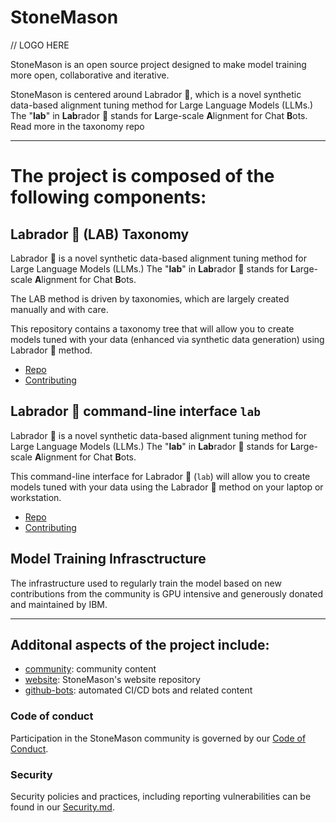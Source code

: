 # StoneMason

// LOGO HERE

StoneMason is an open source project designed to make model training more open, collaborative and iterative.

StoneMason is centered around Labrador 🐶, which is a novel synthetic data-based alignment tuning method for Large 
Language Models (LLMs.) The "**lab**" in **Lab**rador 🐶 stands for **L**arge-scale **A**lignment for Chat **B**ots.
Read more in the taxonomy repo

---

# The project is composed of the following components:

## Labrador 🐶 (LAB) Taxonomy

Labrador 🐶 is a novel synthetic data-based alignment tuning method for Large 
Language Models (LLMs.) The "**lab**" in **Lab**rador 🐶 stands for **L**arge-scale **A**lignment for Chat **B**ots.

The LAB method is driven by taxonomies, which are largely created manually and with care.

This repository contains a taxonomy tree that will allow you to create models tuned with your data (enhanced via synthetic data generation) using Labrador 🐶 method.

- [Repo]()
- [Contributing]()

## Labrador 🐶 command-line interface `lab`

Labrador 🐶 is a novel synthetic data-based alignment tuning method for Large 
Language Models (LLMs.) The "**lab**" in **Lab**rador 🐶 stands for **L**arge-scale **A**lignment for Chat **B**ots.

This command-line interface for Labrador 🐶 (`lab`) will allow you to create models tuned 
with your data using the Labrador 🐶 method on your laptop or workstation.

- [Repo]()
- [Contributing]()
  
## Model Training Infrasctructure

The infrastructure used to regularly train the model based on new contributions from the community is GPU intensive and generously donated and maintained by IBM.

---

## Additonal aspects of the project include:

- [community](): community content
- [website](): StoneMason's website repository
- [github-bots](): automated CI/CD bots and related content

### Code of conduct
Participation in the StoneMason community is governed by our [Code of Conduct]().

### Security
Security policies and practices, including reporting vulnerabilities can be found in our [Security.md]().
